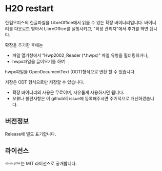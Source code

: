 # H2O restart

한컴오피스의 한글파일을 LibreOffice에서 읽을 수 있는 확장 바이너리입니다.
바이너리를 다운로드 받아서 LibreOffice를 실행시키고, "확장 관리자"에서 추가를 하면 됩니다.

확장을 추가한 후에는 
- 파일 열기창에서 "Hwp2002_Reader (*.hwpx)" 파일 유형을 필터링하거나, 
- hwpx파일을 끌어오기를 하여

hwpx파일을 OpenDocumentText (ODT)형식으로 변환 할 수 있습니다.

저장은 ODT 형식으로만 저장할 수 있습니다.

* 확장 바이너리의 사용은 무료이며, 자유롭게 사용하시면 됩니다.
* 오류나 불편사항은 이 github의 issue에 등록해주시면 주기적으로 개선하겠습니다.


## 버전정보
Release에 별도 표기합니다.


## 라이선스
소스코드는 MIT 라이선스로 공개합니다.
